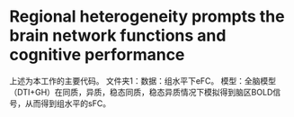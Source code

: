 # Regional heterogeneity prompts the brain network functions and cognitive performance
上述为本工作的主要代码。
文件夹1：数据：组水平下eFC。
        模型：全脑模型（DTI+GH）在同质，异质，稳态同质，稳态异质情况下模拟得到脑区BOLD信号，从而得到组水平的sFC。
